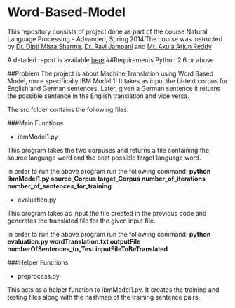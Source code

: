 Word-Based-Model
================

This repository consists of project done as part of the course Natural Language Processing - Advanced, Spring 2014.The course was instructed by [Dr. Dipti Misra Sharma](http://www.iiit.ac.in/people/faculty/dipti), [Dr. Ravi Jampani](http://www.cise.ufl.edu/~rjampani/index.html) and [Mr. Akula Arjun Reddy](http://web.iiit.ac.in/~arjunreddy.aug08/)

A detailed report is available <a href="https://drive.google.com/file/d/0B87x7EOOS4ztWlNUNHBxLV9xV00/edit?usp=sharing" target="_blank">here</a>
##Requirements
Python 2.6 or above

##Problem
The project is about Machine Translation using Word Based Model, more specifically IBM Model 1. It takes as input the bi-text corpus for English and German sentences. Later, given a German sentence it returns the possible sentence in the English translation and vice versa. 

The src folder contains the following files:

###Main Functions

* ibmModel1.py

This program takes the two corpuses and returns a file containing the source language word and the best possible target language word.

In order to run the above program run the following command:
**python ibmModel1.py source_Corpus target_Corpus number_of_iterations number_of_sentences_for_training**

* evaluation.py

This program takes as input the file created in the previous code and generates the translated file for the given input file. 

In order to run the above program run the following command:
**python evaluation.py wordTranslation.txt outputFile numberOfSentences_to_Test inputFileToBeTranslated**

###Helper Functions
* preprocess.py

This acts as a helper function to ibmModel1.py. It creates the training and testing files along with the hashmap of the training sentence pairs.